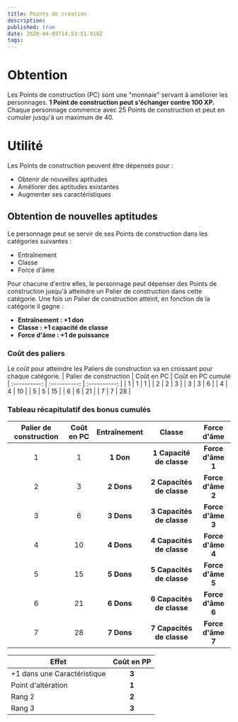 ```yaml
---
title: Points de création
description: 
published: true
date: 2020-04-05T14:53:51.918Z
tags: 
---
```


# Obtention
Les Points de construction (PC) sont une "monnaie" servant à améliorer les personnages. **1 Point de construction peut s'échanger contre 100 XP.** Chaque personnage commence avec 25 Points de construction et peut en cumuler jusqu'à un maximum de 40.

# Utilité
Les Points de construction peuvent être dépensés pour :
 * Obtenir de nouvelles aptitudes
 * Améliorer des aptitudes existantes
 * Augmenter ses caractéristiques
## Obtention de nouvelles aptitudes
Le personnage peut se servir de ses Points de construction dans les catégories suivantes :
* Entraînement
* Classe 
* Force d'âme

Pour chacune d'entre elles, le personnage peut dépenser des Points de construction jusqu'à atteindre un Palier de construction dans cette catégorie. Une fois un Palier de construction atteint, en fonction de la catégorie il gagne :
 * **Entraînement : +1 don**
 * **Classe : +1 capacité de classe**
 * **Force d'âme : +1 de puissance**

### Coût des paliers
Le coût pour atteindre les Paliers de construction va en croissant pour chaque catégorie.
| Palier de construction | Coût en PC | Coût en PC cumulé
| :----------: | :----------: | :----------: |
| 1 | 1 | 1        | 
| 2 | 2 | 3        |
| 3 | 3 | 6        |
| 4 | 4 | 10       | 
| 5 | 5 | 15       |
| 6 | 6 | 21       |
| 7 | 7 | 28       |

### Tableau récapitulatif des bonus cumulés
| Palier de construction | Coût en PC | Entraînement | Classe | Force d'âme |
| :----------: | :----------: | :----------: | :----: | :---------: |
| 1 | 1        | **1 Don** | **1 Capacité de classe** | **Force d'âme 1** | 
| 2 | 3        | **2 Dons** | **2 Capacités de classe** | **Force d'âme 2** | 
| 3 | 6        | **3 Dons** | **3 Capacités de classe** | **Force d'âme 3** | 
| 4 | 10       | **4  Dons** | **4 Capacités de classe** | **Force d'âme 4** | 
| 5 | 15       | **5 Dons** | **5 Capacités de classe** | **Force d'âme 5** |
| 6 | 21       | **6 Dons** | **6 Capacités de classe** | **Force d'âme 6** | 
| 7 | 28       | **7 Dons** | **7 Capacités de classe** | **Force d'âme 7** | 

| Effet | Coût en PP |
| ------------- |:-------------: |
| +1 dans une Caractéristique        | **3** |
| Point d'altération        | **1**     |
| Rang 2        | **2**     |
| Rang 3        | **3**     |
